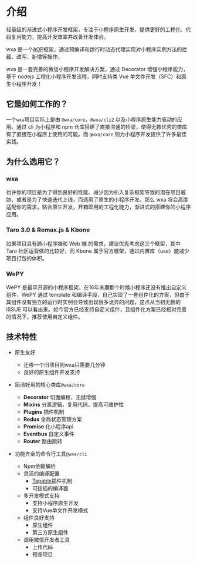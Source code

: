 # 介绍

轻量级的渐进式小程序开发框架，专注于小程序原生开发，提供更好的工程化、代码复用能力，提高开发效率并改善开发体验。

wxa 是一个[AOP](https://en.wikipedia.org/wiki/Aspect-oriented_programming)框架，通过预编译和运行时动态代理实现对小程序实例方法的拦截、改写、新增等操作。

wxa 是一套完善的微信小程序开发解决方案，通过 Decorator 增强小程序能力，基于 nodejs 工程化小程序开发流程，同时支持类 Vue 单文件开发（SFC）和原生小程序开发！

## 它是如何工作的？

一个`wxa`项目实际上是由 `@wxa/core`，`@wxa/cli2` 以及小程序原生能力驱动的应用。通过 cli 为小程序和 npm 仓库搭建了直接沟通的桥梁，使得无数优秀的类库有了直接在小程序上使用的可能。而 `@wxa/core` 则为小程序开发提供了许多最佳实践。

## 为什么选用它？

### wxa

也许你的项目是为了得到良好的性能、减少因为引入复杂框架导致的潜在项目威胁、或者是为了快速迭代上线，而选用了原生的小程序开发。那么 wxa 将会高度适配你的需求，贴合原生开发，开箱即用的工程化能力，渐进式的搭建你的小程序应用。

### Taro 3.0 & Remax.js & Kbone

如果项目具有跨小程序端和 Web 端 的需求，建议优先考虑这三个框架，其中 Taro 社区运营做的比较好，而 Kbone 属于官方框架，通过内置库（use）能减少项目打包的体积。

### WePY 

WePY 是最早开源的小程序框架，在16年末期那个时候小程序还没有推出自定义组件，WePY 通过 template 和编译手段，自己实现了一套组件化的方案，但由于其组件没有独立的运行时实例会导致出现很多诡异的问题，这点从当初无数的 ISSUE 可以看出来。如今官方已经支持自定义组件，且组件化方案已经相对完善的情况下，推荐使用自定义组件。


## 技术特性
- 原生友好
    - 迁移一个旧项目到wxa只需要几分钟
    - 良好的原生组件开发支持

- 简洁好用的核心类库`@wxa/core`
    - **Decorator** 切面编程，无缝增强
    - **Mixins** 分离逻辑，复用代码，提高可维护性
    - **Plugins** 插件机制
    - **Redux** 全局状态管理方案
    - **Promise** 化小程序api
    - **Eventbus** 自定义事件
    - **Router** 路由跳转

- 功能齐全的命令行工具`@wxa/cli`
    - Npm依赖解析
    - 灵活的编译配置
        - [Tapable](https://github.com/webpack/tapable)插件机制
        - 可拔插的编译器
    - 多开发模式支持
        - 支持小程序原生开发
        - 支持Vue单文件开发模式
    - 组件良好支持
        - 原生组件
        - 第三方原生组件
    - 调用微信开发者工具
        - 上传代码
        - 预览项目

